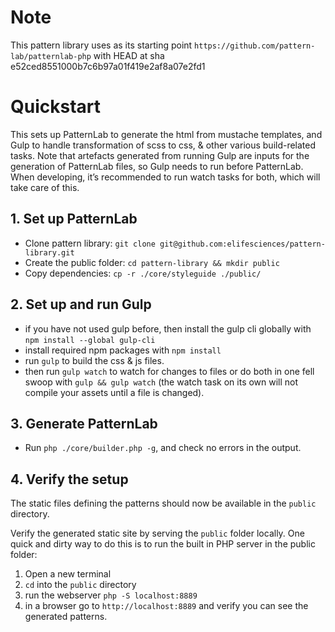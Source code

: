 # Note
This pattern library uses as its starting point  `https://github.com/pattern-lab/patternlab-php` with HEAD at sha e52ced8551000b7c6b97a01f419e2af8a07e2fd1

# Quickstart

This sets up PatternLab to generate the html from mustache templates, and Gulp to handle transformation
of scss to css, & other various build-related tasks. Note that artefacts generated from running Gulp are
inputs for the generation of PatternLab files, so Gulp needs to run before PatternLab. When developing,
it’s recommended to run watch tasks for both, which will take care of this.

## 1. Set up PatternLab

- Clone pattern library: `git clone git@github.com:elifesciences/pattern-library.git`
- Create the public folder: `cd pattern-library && mkdir public`
- Copy dependencies: `cp -r ./core/styleguide ./public/`

## 2. Set up and run Gulp

- if you have not used gulp before, then install the gulp cli globally with `npm install --global gulp-cli`
- install required npm packages with `npm install`
- run `gulp` to build the css & js files.
- then run `gulp watch` to watch for changes to files or do both in one fell swoop with `gulp && gulp watch` (the watch task on its own will not compile your assets until a file is changed).

## 3. Generate PatternLab

- Run `php ./core/builder.php -g`, and check no errors in the output.

## 4. Verify the setup

The static files defining the patterns should now be available in the `public` directory.

Verify the generated static site by serving the `public` folder locally. One quick and dirty way to do this is to run the built in PHP server in the public folder:

  1. Open a new terminal
  2. `cd` into the `public` directory
  3. run the webserver `php -S localhost:8889`
  4. in a browser go to `http://localhost:8889` and verify you can see the generated patterns.
